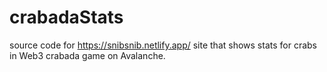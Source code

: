 # crabadaStats

source code for https://snibsnib.netlify.app/ site that shows stats for crabs in Web3 crabada game on Avalanche.

